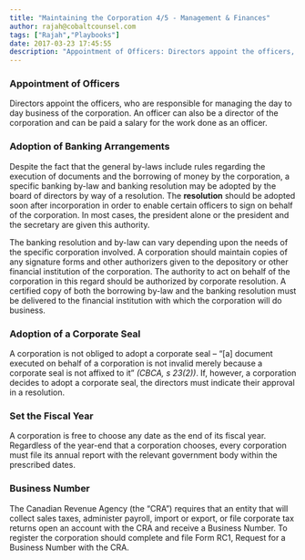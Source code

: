 ```yaml
---
title: "Maintaining the Corporation 4/5 - Management & Finances"
author: rajah@cobaltcounsel.com
tags: ["Rajah","Playbooks"]
date: 2017-03-23 17:45:55
description: "Appointment of Officers: Directors appoint the officers, who are responsible for managing the day to day business of the corporation.  An officer can also be a director of the corporation and can be paid a salary for the work done as an officer."
---
```


### Appointment of Officers
Directors appoint the officers, who are responsible for managing the day to day business of the corporation.  An officer can also be a director of the corporation and can be paid a salary for the work done as an officer.

### Adoption of Banking Arrangements
Despite the fact that the general by-laws include rules regarding the execution of documents and the borrowing of money by the corporation, a specific banking by-law and banking resolution may be adopted by the board of directors by way of a resolution. The **resolution** should be adopted soon after incorporation in order to enable certain officers to sign on behalf of the corporation. In most cases, the president alone or the president and the secretary are given this authority. 

The banking resolution and by-law can vary depending upon the needs of the specific corporation involved. A corporation should maintain copies of any signature forms and other authorizers given to the depository or other financial institution of the corporation. The authority to act on behalf of the corporation in this regard should be authorized by corporate resolution. A certified copy of both the borrowing by-law and the banking resolution must be delivered to the financial institution with which the corporation will do business.

### Adoption of a Corporate Seal
A corporation is not obliged to adopt a corporate seal – “[a] document executed on behalf of a corporation is not invalid merely because a corporate seal is not affixed to it” *(CBCA, s 23(2))*.  If, however, a corporation decides to adopt a corporate seal, the directors must indicate their approval in a resolution.

### Set the Fiscal Year
A corporation is free to choose any date as the end of its fiscal year. Regardless of the year-end that a corporation chooses, every corporation must file its annual report with the relevant government body within the prescribed dates.

### Business Number
The Canadian Revenue Agency (the “CRA”) requires that an entity that will collect sales taxes, administer payroll, import or export, or file corporate tax returns open an account with the CRA and receive a Business Number. To register the corporation should complete and file Form RC1, Request for a Business Number with the CRA.
